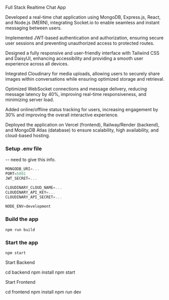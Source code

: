 Full Stack Realtime Chat App 

Developed a real-time chat application using MongoDB, Express.js, React, and Node.js (MERN), integrating Socket.io to enable seamless and instant messaging between users.

Implemented JWT-based authentication and authorization, ensuring secure user sessions and preventing unauthorized access to protected routes.

Designed a fully responsive and user-friendly interface with Tailwind CSS and DaisyUI, enhancing accessibility and providing a smooth user experience across all devices.

Integrated Cloudinary for media uploads, allowing users to securely share images within conversations while ensuring optimized storage and retrieval.

Optimized WebSocket connections and message delivery, reducing message latency by 40%, improving real-time responsiveness, and minimizing server load.

Added online/offline status tracking for users, increasing engagement by 30% and improving the overall interactive experience.

Deployed the application on Vercel (frontend), Railway/Render (backend), and MongoDB Atlas (database) to ensure scalability, high availability, and cloud-based hosting.

### Setup .env file

-- need to give this info.
```js
MONGODB_URI=...
PORT=5001
JWT_SECRET=...

CLOUDINARY_CLOUD_NAME=...
CLOUDINARY_API_KEY=...
CLOUDINARY_API_SECRET=...

NODE_ENV=development
```

### Build the app

```shell
npm run build
```

### Start the app

```shell
npm start
```

Start Backend

cd backend
npm install
npm start


Start Frontend


cd frontend
npm install
npm run dev
